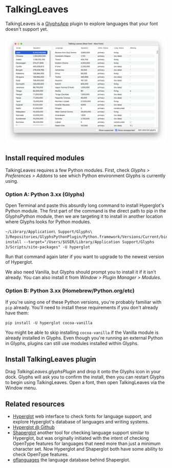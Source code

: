 # TalkingLeaves

TalkingLeaves is a [GlyphsApp](https://glyphsapp.com/) plugin to explore languages that your font doesn't support yet.

![](screenshot.png)

## Install required modules

TalkingLeaves requires a few Python modules. First, check *Glyphs > Preferences > Addons* to see which Python environment Glyphs is currently using.

### Option A: Python 3.xx (Glyphs)

Open Terminal and paste this absurdly long command to install Hyperglot's Python module. The first part of the command is the direct path to pip in the GlyphsPython module, then we are targeting it to install in another location where Glyphs looks for Python modules.

	~/Library/Application\ Support/Glyphs\ 3/Repositories/GlyphsPythonPlugin/Python.framework/Versions/Current/bin/pip3 install --target="/Users/$USER/Library/Application Support/Glyphs 3/Scripts/site-packages" -U hyperglot

Run that command again later if you want to upgrade to the newest version of Hyperglot.

We also need Vanilla, but Glyphs should prompt you to install it if it isn't already. You can also install it from *Window > Plugin Manager > Modules*.

### Option B: Python 3.xx (Homebrew/Python.org/etc)

If you're using one of these Python versions, you're probably familiar with `pip` already. You'll need to install these requirements if you don't already have them:

	pip install -U hyperglot cocoa-vanilla

You might be able to skip installing `cocoa-vanilla` if the Vanilla module is already installed in Glyphs. Even though you're running an external Python in Glyphs, plugins can still use modules installed within Glyphs.

## Install TalkingLeaves plugin

Drag *TalkingLeaves.glyphsPlugin* and drop it onto the Glyphs icon in your dock. Glyphs will ask you to confirm the install, then you can restart Glyphs to begin using TalkingLeaves. Open a font, then open TalkingLeaves via the Window menu.

## Related resources

- [Hyperglot](https://hyperglot.rosettatype.com/) web interface to check fonts for language support, and explore Hyperglot's database of languages and writing systems.
- [Hyperglot @ Github](https://github.com/rosettatype/hyperglot/)
- [Shaperglot](https://github.com/googlefonts/shaperglot/) another tool for checking language support similar to Hyperglot, but was originally initiated with the intent of checking OpenType features for languages that need more than just a minimum character set. Now Hyperglot and Shaperglot both have some ability to check OpenType features.
- [gflanguages](https://github.com/googlefonts/lang/) the language database behind Shaperglot.
